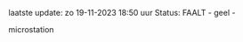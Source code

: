 laatste update: 
zo 19-11-2023 18:50   uur 
Status: FAALT - geel - 
<div class="service Y">microstation</div>